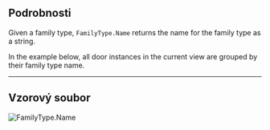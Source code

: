 ## Podrobnosti
Given a family type, `FamilyType.Name` returns the name for the family type as a string.

In the example below, all door instances in the current view are grouped by their family type name.
___
## Vzorový soubor

![FamilyType.Name](./Revit.Elements.FamilyType.Name_img.jpg)
